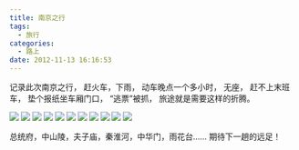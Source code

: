 ```yaml
---
title: 南京之行
tags:
  - 旅行
categories:
  - 路上
date: 2012-11-13 16:16:53
---
```


记录此次南京之行，
赶火车，下雨，
动车晚点一个多小时，
无座，
赶不上末班车，
垫个报纸坐车厢门口，
“逃票”被抓，
旅途就是需要这样的折腾。

<!-- more -->

![](/images/nanjing/nanjing1.jpeg)
![](/images/nanjing/nanjing2.jpeg)
![](/images/nanjing/nanjing3.jpeg)
![](/images/nanjing/nanjing4.jpeg)
![](/images/nanjing/nanjing5.jpeg)
![](/images/nanjing/nanjing6.jpeg)
![](/images/nanjing/nanjing7.jpeg)
![](/images/nanjing/nanjing8.jpeg)
![](/images/nanjing/nanjing9.jpeg)
![](/images/nanjing/nanjing10.jpeg)
![](/images/nanjing/nanjing11.jpeg)

总统府，中山陵，夫子庙，秦淮河，中华门，雨花台……
期待下一趟的远足！
